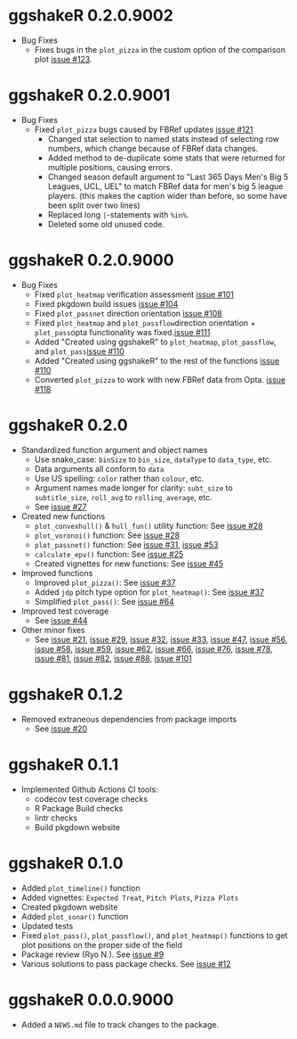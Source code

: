 # ggshakeR 0.2.0.9002

- Bug Fixes
  - Fixes bugs in the `plot_pizza` in the custom option of the comparison plot [issue #123](https://github.com/abhiamishra/ggshakeR/issues/123). 

# ggshakeR 0.2.0.9001

- Bug Fixes
	- Fixed `plot_pizza` bugs caused by FBRef updates [issue #121](https://github.com/abhiamishra/ggshakeR/issues/121)
		- Changed stat selection to named stats instead of selecting row numbers, which change because of FBRef data changes.
		- Added method to de-duplicate some stats that were returned for multiple positions, causing errors.
		- Changed season default argument to "Last 365 Days Men's Big 5 Leagues, UCL, UEL" to match FBRef data for men's big 5 league players. (this makes the caption wider than before, so some have been split over two lines)
		- Replaced long `|`-statements with `%in%`.
		- Deleted some old unused code.

# ggshakeR 0.2.0.9000

-   Bug Fixes
    - Fixed `plot_heatmap` verification assessment [issue #101](https://github.com/abhiamishra/ggshakeR/issues/101)
    - Fixed pkgdown build issues [issue #104](https://github.com/abhiamishra/ggshakeR/issues/104)
    - Fixed `plot_passnet` direction orientation [issue #108](https://github.com/abhiamishra/ggshakeR/issues/108)
    - Fixed `plot_heatmap` and `plot_passflow`direction orientation + `plot_pass`opta functionality was fixed.[issue #111](https://github.com/abhiamishra/ggshakeR/issues/111)
    - Added "Created using ggshakeR" to `plot_heatmap`, `plot_passflow`, and `plot_pass`[issue #110](https://github.com/abhiamishra/ggshakeR/issues/110)
    - Added "Created using ggshakeR" to the rest of the functions [issue #110](https://github.com/abhiamishra/ggshakeR/issues/110)
    - Converted `plot_pizza` to work with new FBRef data from Opta. [issue #118](https://github.com/abhiamishra/ggshakeR/issues/118)

# ggshakeR 0.2.0

-   Standardized function argument and object names
    -   Use snake_case: `binSize` to `bin_size`, `dataType` to `data_type`, etc.
    -   Data arguments all conform to `data`
    -   Use US spelling: `color` rather than `colour`, etc.
    -   Argument names made longer for clarity: `subt_size` to `subtitle_size`, `roll_avg` to `rolling_average`, etc.
    -   See [issue #27](https://github.com/abhiamishra/ggshakeR/issues/27)
-   Created new functions
    -   `plot_convexhull()` & `hull_fun()` utility function: See [issue #28](https://github.com/abhiamishra/ggshakeR/issues/28)
    -   `plot_voronoi()` function: See [issue #28](https://github.com/abhiamishra/ggshakeR/issues/28)
    -   `plot_passnet()` function: See [issue #31](https://github.com/abhiamishra/ggshakeR/issues/31), [issue #53](https://github.com/abhiamishra/ggshakeR/issues/53)
    -   `calculate_epv()` function: See [issue #25](https://github.com/abhiamishra/ggshakeR/issues/25)
    -   Created vignettes for new functions: See [issue #45](https://github.com/abhiamishra/ggshakeR/issues/45)
-   Improved functions
    -   Improved `plot_pizza()`: See [issue #37](https://github.com/abhiamishra/ggshakeR/issues/37)
    -   Added `jdp` pitch type option for `plot_heatmap()`: See [issue #37](https://github.com/abhiamishra/ggshakeR/issues/37)
    -   Simplified `plot_pass()`: See [issue #64](https://github.com/abhiamishra/ggshakeR/issues/64)
-   Improved test coverage
    -   See [issue #44](https://github.com/abhiamishra/ggshakeR/issues/44)
-   Other minor fixes
    -   See [issue #21](https://github.com/abhiamishra/ggshakeR/issues/21), [issue #29](https://github.com/abhiamishra/ggshakeR/issues/29), [issue #32](https://github.com/abhiamishra/ggshakeR/issues/32), [issue #33](https://github.com/abhiamishra/ggshakeR/issues/33), [issue #47](https://github.com/abhiamishra/ggshakeR/issues/47), [issue #56](https://github.com/abhiamishra/ggshakeR/issues/56), [issue #58](https://github.com/abhiamishra/ggshakeR/issues/58), [issue #59](https://github.com/abhiamishra/ggshakeR/issues/59), [issue #62](https://github.com/abhiamishra/ggshakeR/issues/62), [issue #66](https://github.com/abhiamishra/ggshakeR/issues/66), [issue #76](https://github.com/abhiamishra/ggshakeR/issues/76), [issue #78](https://github.com/abhiamishra/ggshakeR/issues/78), [issue #81](https://github.com/abhiamishra/ggshakeR/issues/81), [issue #82](https://github.com/abhiamishra/ggshakeR/issues/82), [issue #88](https://github.com/abhiamishra/ggshakeR/issues/88), [issue #101](https://github.com/abhiamishra/ggshakeR/issues/101)

# ggshakeR 0.1.2

-   Removed extraneous dependencies from package imports
    -   See [issue #20](https://github.com/abhiamishra/ggshakeR/issues/20)

# ggshakeR 0.1.1

-   Implemented Github Actions CI tools:
    -   codecov test coverage checks
    -   R Package Build checks
    -   lintr checks
    -   Build pkgdown website

# ggshakeR 0.1.0

-   Added `plot_timeline()` function
-   Added vignettes: `Expected Treat`, `Pitch Plots`, `Pizza Plots`
-   Created pkgdown website
-   Added `plot_sonar()` function
-   Updated tests
-   Fixed `plot_pass()`, `plot_passflow()`, and `plot_heatmap()` functions to get plot positions on the proper side of the field
-   Package review (Ryo N.). See [issue #9](https://github.com/abhiamishra/ggshakeR/issues/9)
-   Various solutions to pass package checks. See [issue #12](https://github.com/abhiamishra/ggshakeR/issues/12)

# ggshakeR 0.0.0.9000

-   Added a `NEWS.md` file to track changes to the package.
